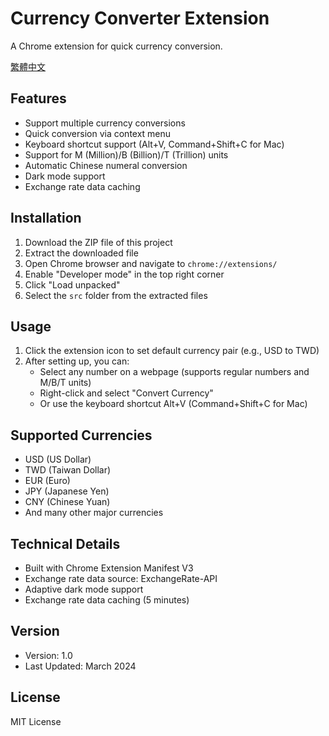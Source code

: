 # Currency Converter Extension

A Chrome extension for quick currency conversion.

[繁體中文](README.zh-TW.md)

## Features
- Support multiple currency conversions
- Quick conversion via context menu
- Keyboard shortcut support (Alt+V, Command+Shift+C for Mac)
- Support for M (Million)/B (Billion)/T (Trillion) units
- Automatic Chinese numeral conversion
- Dark mode support
- Exchange rate data caching

## Installation
1. Download the ZIP file of this project
2. Extract the downloaded file
3. Open Chrome browser and navigate to `chrome://extensions/`
4. Enable "Developer mode" in the top right corner
5. Click "Load unpacked"
6. Select the `src` folder from the extracted files

## Usage
1. Click the extension icon to set default currency pair (e.g., USD to TWD)
2. After setting up, you can:
   - Select any number on a webpage (supports regular numbers and M/B/T units)
   - Right-click and select "Convert Currency"
   - Or use the keyboard shortcut Alt+V (Command+Shift+C for Mac)

## Supported Currencies
- USD (US Dollar)
- TWD (Taiwan Dollar)
- EUR (Euro)
- JPY (Japanese Yen)
- CNY (Chinese Yuan)
- And many other major currencies

## Technical Details
- Built with Chrome Extension Manifest V3
- Exchange rate data source: ExchangeRate-API
- Adaptive dark mode support
- Exchange rate data caching (5 minutes)

## Version
- Version: 1.0
- Last Updated: March 2024

## License
MIT License
